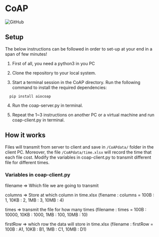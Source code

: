 # CoAP
![GitHub](https://img.shields.io/badge/Language-Python-blue.svg)

## Setup

The below instructions can be followed in order to set-up at your end in a span of few minutes!

1. First of all, you need a python3 in you PC

2. Clone the repository to your local system.

3. Start a terminal session in the CoAP directory. Run the following command to install the required dependencies:
```
  pip install aiocoap
```
4. Run the coap-server.py in terminal.

5. Repeat the 1~3 instructions on another PC or a virtual machine and run coap-client.py in terminal.

## How it works
Files will transmit from server to client and save in `/CoAPdata/` folder in the client PC. Moreover, the file `/CoAPdata/time.xlsx` will record the time that each file cost. 
Modify the variables in coap-client.py to transmit different file for different times.

### Variables in coap-client.py
filename => Which file we are going to transmit

columns => Store at which column in time.xlsx (fiename : columns = 100B : 1, 10KB : 2, 1MB : 3, 10MB : 4)

times => transmit the file for how many times (filename : times = 100B : 10000, 10KB : 1000, 1MB : 100, 10MB : 10)

firstRow => which row the data will store in time.xlsx (filename : firstRow =  100B : A1, 10KB : B1, 1MB : C1, 10MB : D1)



